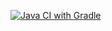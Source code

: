 [![Java CI with Gradle](https://github.com/MariyaRuban/HWPatterns2/actions/workflows/gradle.yml/badge.svg)](https://github.com/MariyaRuban/HWPatterns2/actions/workflows/gradle.yml)